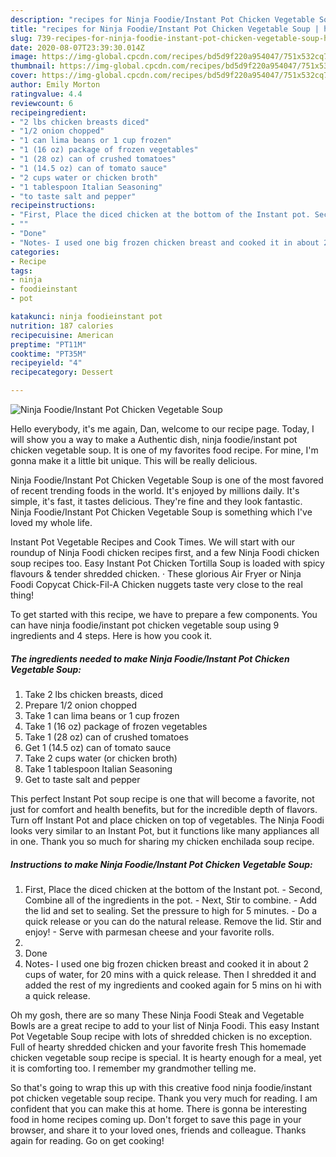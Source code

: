 ```yaml
---
description: "recipes for Ninja Foodie/Instant Pot Chicken Vegetable Soup | how to prepare Ninja Foodie/Instant Pot Chicken Vegetable Soup"
title: "recipes for Ninja Foodie/Instant Pot Chicken Vegetable Soup | how to prepare Ninja Foodie/Instant Pot Chicken Vegetable Soup"
slug: 739-recipes-for-ninja-foodie-instant-pot-chicken-vegetable-soup-how-to-prepare-ninja-foodie-instant-pot-chicken-vegetable-soup
date: 2020-08-07T23:39:30.014Z
image: https://img-global.cpcdn.com/recipes/bd5d9f220a954047/751x532cq70/ninja-foodieinstant-pot-chicken-vegetable-soup-recipe-main-photo.jpg
thumbnail: https://img-global.cpcdn.com/recipes/bd5d9f220a954047/751x532cq70/ninja-foodieinstant-pot-chicken-vegetable-soup-recipe-main-photo.jpg
cover: https://img-global.cpcdn.com/recipes/bd5d9f220a954047/751x532cq70/ninja-foodieinstant-pot-chicken-vegetable-soup-recipe-main-photo.jpg
author: Emily Morton
ratingvalue: 4.4
reviewcount: 6
recipeingredient:
- "2 lbs chicken breasts diced"
- "1/2 onion chopped"
- "1 can lima beans or 1 cup frozen"
- "1 (16 oz) package of frozen vegetables"
- "1 (28 oz) can of crushed tomatoes"
- "1 (14.5 oz) can of tomato sauce"
- "2 cups water or chicken broth"
- "1 tablespoon Italian Seasoning"
- "to taste salt and pepper"
recipeinstructions:
- "First, Place the diced chicken at the bottom of the Instant pot. Second, Combine all of the ingredients in the pot. Next, Stir to combine. Add the lid and set to sealing. Set the pressure to high for 5 minutes. Do a quick release or you can do the natural release. Remove the lid. Stir and enjoy! Serve with parmesan cheese and your favorite rolls."
- ""
- "Done"
- "Notes- I used one big frozen chicken breast and cooked it in about 2 cups of water, for 20 mins with a quick release. Then I shredded it and added the rest of my ingredients and cooked again for 5 mins on hi with a quick release."
categories:
- Recipe
tags:
- ninja
- foodieinstant
- pot

katakunci: ninja foodieinstant pot 
nutrition: 187 calories
recipecuisine: American
preptime: "PT11M"
cooktime: "PT35M"
recipeyield: "4"
recipecategory: Dessert

---
```



![Ninja Foodie/Instant Pot Chicken Vegetable Soup](https://img-global.cpcdn.com/recipes/bd5d9f220a954047/751x532cq70/ninja-foodieinstant-pot-chicken-vegetable-soup-recipe-main-photo.jpg)

Hello everybody, it's me again, Dan, welcome to our recipe page. Today, I will show you a way to make a Authentic dish, ninja foodie/instant pot chicken vegetable soup. It is one of my favorites food recipe. For mine, I'm gonna make it a little bit unique. This will be really delicious.

Ninja Foodie/Instant Pot Chicken Vegetable Soup is one of the most favored of recent trending foods in the world. It's enjoyed by millions daily. It's simple, it's fast, it tastes delicious. They're fine and they look fantastic. Ninja Foodie/Instant Pot Chicken Vegetable Soup is something which I've loved my whole life.

Instant Pot Vegetable Recipes and Cook Times. We will start with our roundup of Ninja Foodi chicken recipes first, and a few Ninja Foodi chicken soup recipes too. Easy Instant Pot Chicken Tortilla Soup is loaded with spicy flavours &amp; tender shredded chicken. · These glorious Air Fryer or Ninja Foodi Copycat Chick-Fil-A Chicken nuggets taste very close to the real thing!


To get started with this recipe, we have to prepare a few components. You can have ninja foodie/instant pot chicken vegetable soup using 9 ingredients and 4 steps. Here is how you cook it.

<!--inarticleads1-->

##### The ingredients needed to make Ninja Foodie/Instant Pot Chicken Vegetable Soup:

1. Take 2 lbs chicken breasts, diced
1. Prepare 1/2 onion chopped
1. Take 1 can lima beans or 1 cup frozen
1. Take 1 (16 oz) package of frozen vegetables
1. Take 1 (28 oz) can of crushed tomatoes
1. Get 1 (14.5 oz) can of tomato sauce
1. Take 2 cups water (or chicken broth)
1. Take 1 tablespoon Italian Seasoning
1. Get to taste salt and pepper


This perfect Instant Pot soup recipe is one that will become a favorite, not just for comfort and health benefits, but for the incredible depth of flavors. Turn off Instant Pot and place chicken on top of vegetables. The Ninja Foodi looks very similar to an Instant Pot, but it functions like many appliances all in one. Thank you so much for sharing my chicken enchilada soup recipe. 

<!--inarticleads2-->

##### Instructions to make Ninja Foodie/Instant Pot Chicken Vegetable Soup:

1. First, Place the diced chicken at the bottom of the Instant pot. - Second, Combine all of the ingredients in the pot. - Next, Stir to combine. - Add the lid and set to sealing. Set the pressure to high for 5 minutes. - Do a quick release or you can do the natural release. Remove the lid. Stir and enjoy! - Serve with parmesan cheese and your favorite rolls.
1. 
1. Done
1. Notes- I used one big frozen chicken breast and cooked it in about 2 cups of water, for 20 mins with a quick release. Then I shredded it and added the rest of my ingredients and cooked again for 5 mins on hi with a quick release.


Oh my gosh, there are so many These Ninja Foodi Steak and Vegetable Bowls are a great recipe to add to your list of Ninja Foodi. This easy Instant Pot Vegetable Soup recipe with lots of shredded chicken is no exception. Full of hearty shredded chicken and your favorite fresh This homemade chicken vegetable soup recipe is special. It is hearty enough for a meal, yet it is comforting too. I remember my grandmother telling me. 

So that's going to wrap this up with this creative food ninja foodie/instant pot chicken vegetable soup recipe. Thank you very much for reading. I am confident that you can make this at home. There is gonna be interesting food in home recipes coming up. Don't forget to save this page in your browser, and share it to your loved ones, friends and colleague. Thanks again for reading. Go on get cooking!
